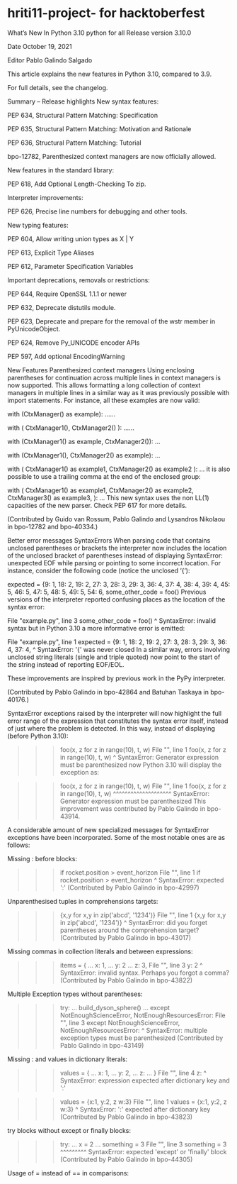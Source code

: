 # hriti11-project- for hacktoberfest
What’s New In Python 3.10 python for all
Release version
3.10.0

Date
October 19, 2021

Editor
Pablo Galindo Salgado

This article explains the new features in Python 3.10, compared to 3.9.

For full details, see the changelog.

Summary – Release highlights
New syntax features:

PEP 634, Structural Pattern Matching: Specification

PEP 635, Structural Pattern Matching: Motivation and Rationale

PEP 636, Structural Pattern Matching: Tutorial

bpo-12782, Parenthesized context managers are now officially allowed.

New features in the standard library:

PEP 618, Add Optional Length-Checking To zip.

Interpreter improvements:

PEP 626, Precise line numbers for debugging and other tools.

New typing features:

PEP 604, Allow writing union types as X | Y

PEP 613, Explicit Type Aliases

PEP 612, Parameter Specification Variables

Important deprecations, removals or restrictions:

PEP 644, Require OpenSSL 1.1.1 or newer

PEP 632, Deprecate distutils module.

PEP 623, Deprecate and prepare for the removal of the wstr member in PyUnicodeObject.

PEP 624, Remove Py_UNICODE encoder APIs

PEP 597, Add optional EncodingWarning

New Features
Parenthesized context managers
Using enclosing parentheses for continuation across multiple lines in context managers is now supported. This allows formatting a long collection of context managers in multiple lines in a similar way as it was previously possible with import statements. For instance, all these examples are now valid:

with (CtxManager() as example):
    ......

with (
    CtxManager1(),
    CtxManager2()
):
    ......

with (CtxManager1() as example,
      CtxManager2()):
    ...

with (CtxManager1(),
      CtxManager2() as example):
    ...

with (
    CtxManager1() as example1,
    CtxManager2() as example2
):
    ...
it is also possible to use a trailing comma at the end of the enclosed group:

with (
    CtxManager1() as example1,
    CtxManager2() as example2,
    CtxManager3() as example3,
):
    ...
This new syntax uses the non LL(1) capacities of the new parser. Check PEP 617 for more details.

(Contributed by Guido van Rossum, Pablo Galindo and Lysandros Nikolaou in bpo-12782 and bpo-40334.)

Better error messages
SyntaxErrors
When parsing code that contains unclosed parentheses or brackets the interpreter now includes the location of the unclosed bracket of parentheses instead of displaying SyntaxError: unexpected EOF while parsing or pointing to some incorrect location. For instance, consider the following code (notice the unclosed ‘{‘):

expected = {9: 1, 18: 2, 19: 2, 27: 3, 28: 3, 29: 3, 36: 4, 37: 4,
            38: 4, 39: 4, 45: 5, 46: 5, 47: 5, 48: 5, 49: 5, 54: 6,
some_other_code = foo()
Previous versions of the interpreter reported confusing places as the location of the syntax error:

File "example.py", line 3
    some_other_code = foo()
                    ^
SyntaxError: invalid syntax
but in Python 3.10 a more informative error is emitted:

File "example.py", line 1
    expected = {9: 1, 18: 2, 19: 2, 27: 3, 28: 3, 29: 3, 36: 4, 37: 4,
               ^
SyntaxError: '{' was never closed
In a similar way, errors involving unclosed string literals (single and triple quoted) now point to the start of the string instead of reporting EOF/EOL.

These improvements are inspired by previous work in the PyPy interpreter.

(Contributed by Pablo Galindo in bpo-42864 and Batuhan Taskaya in bpo-40176.)

SyntaxError exceptions raised by the interpreter will now highlight the full error range of the expression that constitutes the syntax error itself, instead of just where the problem is detected. In this way, instead of displaying (before Python 3.10):

>>>
>>> foo(x, z for z in range(10), t, w)
  File "<stdin>", line 1
    foo(x, z for z in range(10), t, w)
           ^
SyntaxError: Generator expression must be parenthesized
now Python 3.10 will display the exception as:

>>>>>>>
>>> foo(x, z for z in range(10), t, w)
  File "<stdin>", line 1
    foo(x, z for z in range(10), t, w)
           ^^^^^^^^^^^^^^^^^^^^
SyntaxError: Generator expression must be parenthesized
This improvement was contributed by Pablo Galindo in bpo-43914.

A considerable amount of new specialized messages for SyntaxError exceptions have been incorporated. Some of the most notable ones are as follows:

Missing : before blocks:

>>>
>>> if rocket.position > event_horizon
  File "<stdin>", line 1
    if rocket.position > event_horizon
                                      ^
SyntaxError: expected ':'
(Contributed by Pablo Galindo in bpo-42997)

Unparenthesised tuples in comprehensions targets:

>>>
>>> {x,y for x,y in zip('abcd', '1234')}
  File "<stdin>", line 1
    {x,y for x,y in zip('abcd', '1234')}
     ^
SyntaxError: did you forget parentheses around the comprehension target?
(Contributed by Pablo Galindo in bpo-43017)

Missing commas in collection literals and between expressions:

>>>
>>> items = {
... x: 1,
... y: 2
... z: 3,
  File "<stdin>", line 3
    y: 2
       ^
SyntaxError: invalid syntax. Perhaps you forgot a comma?
(Contributed by Pablo Galindo in bpo-43822)

Multiple Exception types without parentheses:

>>>
>>> try:
...     build_dyson_sphere()
... except NotEnoughScienceError, NotEnoughResourcesError:
  File "<stdin>", line 3
    except NotEnoughScienceError, NotEnoughResourcesError:
           ^
SyntaxError: multiple exception types must be parenthesized
(Contributed by Pablo Galindo in bpo-43149)

Missing : and values in dictionary literals:

>>>
>>> values = {
... x: 1,
... y: 2,
... z:
... }
  File "<stdin>", line 4
    z:
     ^
SyntaxError: expression expected after dictionary key and ':'

>>> values = {x:1, y:2, z w:3}
  File "<stdin>", line 1
    values = {x:1, y:2, z w:3}
                        ^
SyntaxError: ':' expected after dictionary key
(Contributed by Pablo Galindo in bpo-43823)

try blocks without except or finally blocks:

>>>
>>> try:
...     x = 2
... something = 3
  File "<stdin>", line 3
    something  = 3
    ^^^^^^^^^
SyntaxError: expected 'except' or 'finally' block
(Contributed by Pablo Galindo in bpo-44305)

Usage of = instead of == in comparisons:
